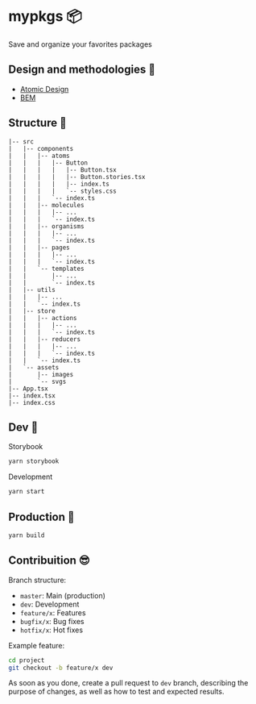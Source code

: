 # mypkgs :package:

Save and organize your favorites packages

## Design and methodologies :art:

- [Atomic Design](https://bradfrost.com/blog/post/atomic-web-design/)
- [BEM](http://getbem.com/introduction/)

## Structure :pushpin:

```
|-- src
|   |-- components
|   |   |-- atoms
|   |   |   |-- Button
|   |   |   |   |-- Button.tsx
|   |   |   |   |-- Button.stories.tsx
|   |   |   |   |-- index.ts
|   |   |   |   `-- styles.css
|   |   |   `-- index.ts
|   |   |-- molecules
|   |   |   |-- ...
|   |   |   `-- index.ts
|   |   |-- organisms
|   |   |   |-- ...
|   |   |   `-- index.ts
|   |   |-- pages
|   |   |   |-- ...
|   |   |   `-- index.ts
|   |   `-- templates
|   |       |-- ...
|   |       `-- index.ts
|   |-- utils
|   |   |-- ...
|   |   `-- index.ts
|   |-- store
|   |   |-- actions
|   |   |   |-- ...
|   |   |   `-- index.ts
|   |   |-- reducers
|   |   |   |-- ...
|   |   |   `-- index.ts
|   |   `-- index.ts
|   `-- assets
|       |-- images
|       `-- svgs
|-- App.tsx
|-- index.tsx
|-- index.css
```

## Dev :tada:

Storybook

```bash
yarn storybook
```

Development

```bash
yarn start
```

## Production :rocket:

```bash
yarn build
```

## Contribuition :sunglasses:

Branch structure:

- `master`: Main (production)
- `dev`: Development
- `feature/x`: Features
- `bugfix/x`: Bug fixes
- `hotfix/x`: Hot fixes

Example feature:

```bash
cd project
git checkout -b feature/x dev
```

As soon as you done, create a pull request to `dev` branch, describing the purpose of changes, as well as how to test and expected results.
